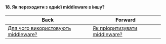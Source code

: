 #### 18. Як переходити з однієї middleware в іншу?



| Back | Forward |
|---|---|
| [Для чого використовують middleware?](/ua/junior/expressjs/what-is-a-middleware-used-for.md)  | [Як пріоритизувати middleware?](/ua/junior/expressjs/how-to-prioritize-middleware.md) |